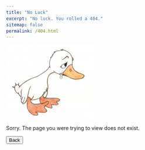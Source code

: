 ```yaml
---
title: "No Luck"
excerpt: "No luck. You rolled a 404."
sitemap: false
permalink: /404.html
---
```


![unhappy duck](/images/unhappy_duck.png)

 Sorry. The page you were trying to view does not exist.

<button onclick="window.history.back()">Back</button>


